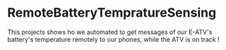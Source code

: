 # RemoteBatteryTempratureSensing
This projects shows ho we automated to get messages of our E-ATV's battery's temperature remotely to our phones, while the ATV is on track !
